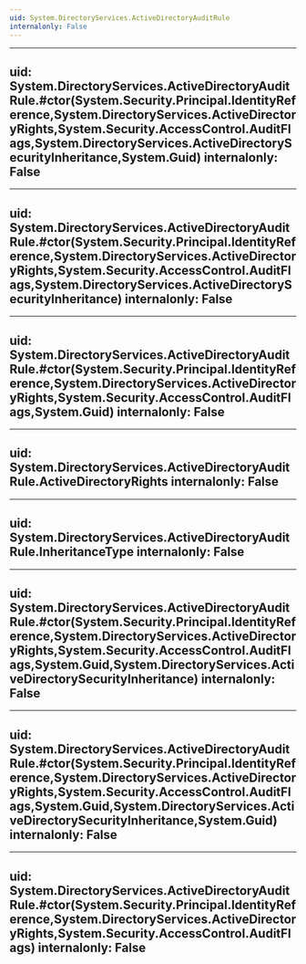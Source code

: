```yaml
---
uid: System.DirectoryServices.ActiveDirectoryAuditRule
internalonly: False
---
```


---
uid: System.DirectoryServices.ActiveDirectoryAuditRule.#ctor(System.Security.Principal.IdentityReference,System.DirectoryServices.ActiveDirectoryRights,System.Security.AccessControl.AuditFlags,System.DirectoryServices.ActiveDirectorySecurityInheritance,System.Guid)
internalonly: False
---

---
uid: System.DirectoryServices.ActiveDirectoryAuditRule.#ctor(System.Security.Principal.IdentityReference,System.DirectoryServices.ActiveDirectoryRights,System.Security.AccessControl.AuditFlags,System.DirectoryServices.ActiveDirectorySecurityInheritance)
internalonly: False
---

---
uid: System.DirectoryServices.ActiveDirectoryAuditRule.#ctor(System.Security.Principal.IdentityReference,System.DirectoryServices.ActiveDirectoryRights,System.Security.AccessControl.AuditFlags,System.Guid)
internalonly: False
---

---
uid: System.DirectoryServices.ActiveDirectoryAuditRule.ActiveDirectoryRights
internalonly: False
---

---
uid: System.DirectoryServices.ActiveDirectoryAuditRule.InheritanceType
internalonly: False
---

---
uid: System.DirectoryServices.ActiveDirectoryAuditRule.#ctor(System.Security.Principal.IdentityReference,System.DirectoryServices.ActiveDirectoryRights,System.Security.AccessControl.AuditFlags,System.Guid,System.DirectoryServices.ActiveDirectorySecurityInheritance)
internalonly: False
---

---
uid: System.DirectoryServices.ActiveDirectoryAuditRule.#ctor(System.Security.Principal.IdentityReference,System.DirectoryServices.ActiveDirectoryRights,System.Security.AccessControl.AuditFlags,System.Guid,System.DirectoryServices.ActiveDirectorySecurityInheritance,System.Guid)
internalonly: False
---

---
uid: System.DirectoryServices.ActiveDirectoryAuditRule.#ctor(System.Security.Principal.IdentityReference,System.DirectoryServices.ActiveDirectoryRights,System.Security.AccessControl.AuditFlags)
internalonly: False
---
